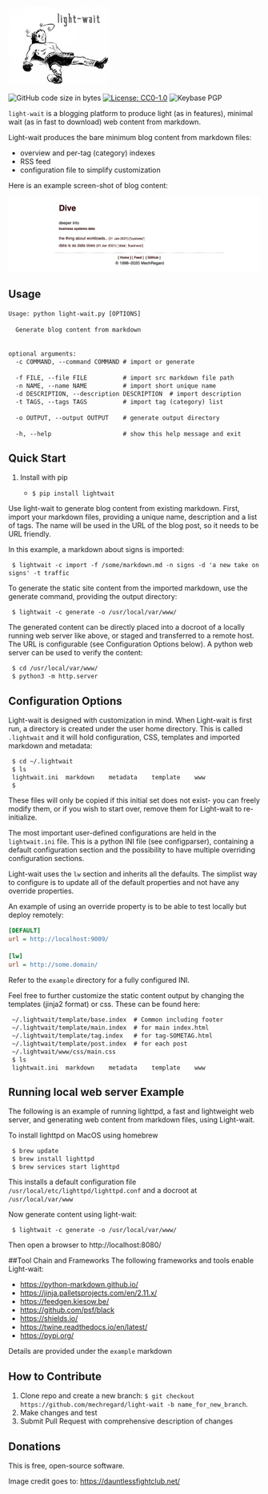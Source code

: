 
![light-wait](img/light-wait-logo.png)

![GitHub code size in bytes](https://img.shields.io/github/languages/code-size/mechregard/light-wait)
[![License: CC0-1.0](https://img.shields.io/badge/License-CC0%201.0-lightgrey.svg)](http://creativecommons.org/publicdomain/zero/1.0/)
![Keybase PGP](https://img.shields.io/keybase/pgp/dlange)

`light-wait` is a blogging platform to produce light (as in features), minimal wait (as in fast to download) web content from markdown.

Light-wait produces the bare minimum blog content from markdown files:
* overview and per-tag (category) indexes
* RSS feed
* configuration file to simplify customization 

Here is an example screen-shot of blog content:

![GIF demo](img/screen.png)


## Usage

```
Usage: python light-wait.py [OPTIONS]

  Generate blog content from markdown


optional arguments:
  -c COMMAND, --command COMMAND # import or generate
  
  -f FILE, --file FILE          # import src markdown file path
  -n NAME, --name NAME          # import short unique name
  -d DESCRIPTION, --description DESCRIPTION  # import description
  -t TAGS, --tags TAGS          # import tag (category) list
  
  -o OUTPUT, --output OUTPUT    # generate output directory
                        
  -h, --help                    # show this help message and exit  
```

## Quick Start

1. Install with pip

    + `$ pip install lightwait`

Use light-wait to generate blog content from existing markdown. First, import your markdown files, 
providing a unique name, description and a list of tags. The name will be used in the URL of 
the blog post, so it needs to be URL friendly.
 
In this example, a markdown about signs is imported:

```
 $ lightwait -c import -f /some/markdown.md -n signs -d 'a new take on signs' -t traffic
```

To generate the static site content from the imported markdown, use the generate  command,
providing the output directory:

```
 $ lightwait -c generate -o /usr/local/var/www/
```

The generated content can be directly placed into a docroot of a locally running web server like above, 
or staged and transferred to a remote host. The URL is configurable (see Configuration Options below).
A python web server can be used to verify the content:

```
 $ cd /usr/local/var/www/
 $ python3 -m http.server
```

## Configuration Options

Light-wait is designed with customization in mind. When Light-wait is first run, a directory 
is created under the user home directory. This is called `.lightwait` and it will hold
configuration, CSS, templates and imported markdown and metadata:

```
 $ cd ~/.lightwait
 $ ls
 lightwait.ini	markdown	metadata	template	www
 $
```
These files will only be copied if this initial set does not exist- you can freely modify
them, or if you wish to start over, remove them for Light-wait to re-initialize.

The most important user-defined configurations are held in the `lightwait.ini` file. This
is a python INI file (see configparser), containing a default configuration section and the 
possibility to have multiple overriding configuration sections.

Light-wait uses the `lw` section and inherits all the defaults. The simplist way to configure
is to update all of the default properties and not have any override properties.

An example of using an override property is to be able to test locally but deploy remotely:

```INI
[DEFAULT]
url = http://localhost:9009/

[lw]
url = http://some.domain/
```

Refer to the `example` directory for a fully configured INI.

Feel free to further customize the static content output by changing the templates (jinja2  format) or
css. These can be found here:

```
 ~/.lightwait/template/base.index  # Common including footer
 ~/.lightwait/template/main.index  # for main index.html
 ~/.lightwait/template/tag.index   # for tag-SOMETAG.html 
 ~/.lightwait/template/post.index  # for each post
 ~/.lightwait/www/css/main.css
 $ ls
 lightwait.ini	markdown	metadata	template	www
```


## Running local web server Example
The following is an example of running lighttpd, a fast and lightweight web server,
and generating web content from markdown files, using Light-wait.

To install lighttpd on MacOS using homebrew

```
 $ brew update 
 $ brew install lighttpd
 $ brew services start lighttpd
```

This installs a default configuration file `/usr/local/etc/lighttpd/lighttpd.conf`
 and a docroot at `/usr/local/var/www`

Now generate content using light-wait:

```
 $ lightwait -c generate -o /usr/local/var/www/
```

Then open a browser to http://localhost:8080/

##Tool Chain and Frameworks
The following frameworks and tools enable Light-wait:

* https://python-markdown.github.io/
* https://jinja.palletsprojects.com/en/2.11.x/
* https://feedgen.kiesow.be/
* https://github.com/psf/black
* https://shields.io/
* https://twine.readthedocs.io/en/latest/
* https://pypi.org/

Details are provided under the `example` markdown


**How to Contribute**
---

1. Clone repo and create a new branch: `$ git checkout https://github.com/mechregard/light-wait -b name_for_new_branch`.
2. Make changes and test
3. Submit Pull Request with comprehensive description of changes


**Donations**
---

This is free, open-source software. 


Image credit goes to: https://dauntlessfightclub.net/

